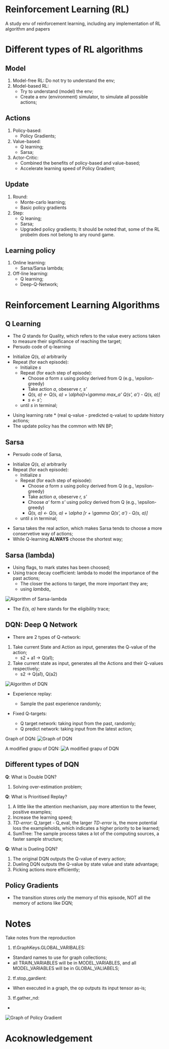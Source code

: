 # Reinforcement Learning (RL)
A study env of reinforcement learning, including any implementation of RL algorithm and papers


# Different types of RL algorithms
## Model
1. Model-free RL: Do not try to understand the env;
2. Model-based RL:
    * Try to understand (model) the env;
    * Create a env (environment) simulator, to simulate all possible actions;

## Actions
1. Policy-based: 
    * Policy Gradients;
2. Value-based:
    * Q learning;
    * Sarsa;
3. Actor-Critic:
    * Combined the benefits of policy-based and value-based;
    * Accelerate learning speed of Policy Gradient;

## Update
1. Round:
    * Monte-carlo learning;
    * Basic policy gradients
2. Step:
    * Q leaning;
    * Sarsa;
    * Upgraded policy gradients;
It should be noted that, some of the RL probelm does not belong to any round game.

## Learning policy
1. Online learning:
    * Sarsa/Sarsa lambda;
2. Off-line learning:
    * Q learning;
    * Deep-Q-Network;


# Reinforcement Learning Algorithms
## Q Learning
* The *Q* stands for Quality, which refers to the value every actions taken to measure their significance of reaching the target;
* Persudo code of q-learning
- Initialize *Q(s, a)* arbitrarily  
- Repeat (for each episode):  
    - Initialize *s*  
    - Repeat (for each step of episode):  
        - Choose *a* form *s* using policy derived from Q (e.g., \epsilon-greedy)  
        - Take action *a*, obeserve *r, s'*  
        - *Q(s, a) <- Q(s, a) + \alpha\[r+\gamma max_a' Q(s', a') - Q(s, a)\]*  
        - *s <- s';*  
    - until *s* in terminal;   


* Using learning rate * (real q-value - predicted q-value) to update history actions;  
* The update policy has the common with NN BP;


## Sarsa
* Persudo code of Sarsa,   
- Initialize *Q(s, a)* arbitrarily  
- Repeat (for each episode):  
    - Initialize *s*  
    - Repeat (for each step of episode):  
        - Choose *a* form *s* using policy derived from Q (e.g., \epsilon-greedy)  
        - Take action *a*, obeserve *r, s'*  
        - Choose *a'* form *s'* using policy derived from Q (e.g., \epsilon-greedy)  
        - *Q(s, a) <- Q(s, a) + \alpha [r + \gamma Q(s', a') - Q(s, a)]*
    - until *s* in terminal;   


* Sarsa takes the real action, which makes Sarsa tends to choose a more conservetive way of actions;
* While Q-learning **ALWAYS** choose the shortest way;

## Sarsa (lambda)
* Using flags, to mark states has been choosed;
* Using trace decay coefficient: lambda to model the importance of the past actions;
    * The closer the actions to target, the more important they are;
    * using *lambda_*

![Algorithm of Sarsa-lambda](3.Sarsa-lambda/3-1-1.png)
* The *E(s, a)* here stands for the eligibility trace;


## DQN: Deep Q Network
* There are 2 types of Q-network:
1. Take current State and Action as input, generates the Q-value of the action;
    * s2 + a1 -> Q(a1);
2. Take current state as input, generates all the Actions and their Q-values respectively;
    * s2 -> Q(a1), Q(a2)

![Algorithm of DQN](4.DQN/4-1-1.jpg)

* Experience replay:
    * Sample the past experience randomly;

* Fixed Q-targets:
    * Q target network: taking input from the past, randomly;
    * Q predict network: taking input from the latest action;


Graph of DQN:
![Graph of DQN](4.DQN/4-2-1.png)

A modified grapu of DQN:
![A modified grapu of DQN](4.DQN/4-3-2.png)

## Different types of DQN
**Q**: What is Double DQN?
1. Solving over-estimation problem;

**Q**: What is Prioritised Replay?
1. A little like the attention mechanism, pay more attention to the fewer, positive examples;
2. Increase the learning speed;
3. *TD-error*: Q_target - Q_eval, the larger *TD-error* is, the more potential loss the exampleholds, which indicates a higher priority to be learned;
4. SumTree: The sample process takes a lot of the computing sources, a faster sample structure;

**Q**: What is Dueling DQN?
1. The original DQN outputs the Q-value of every action;
2. Dueling DQN outputs the Q-value by state value and state advantage;
3. Picking actions more efficiently;


## Policy Gradients
* The transition stores only the memory of this episode, NOT all the memory of actions like DQN;



# Notes
Take notes from the reproduction
1. tf.GraphKeys.GLOBAL_VARIBALES:
  * Standard names to use for graph collections;
  * all TRAIN_VARIABLES will be in MODEL_VARIABLES, and all MODEL_VARIABLES will be in GLOBAL_VALIABELS;
2. tf.stop_gardient:
  * When executed in a graph, the op outputs its input tensor as-is;
3. tf.gather_nd:
  * 

![Graph of Policy Gradient](5.policy_gradients/5-1-1.png)
# Acoknowledgement




